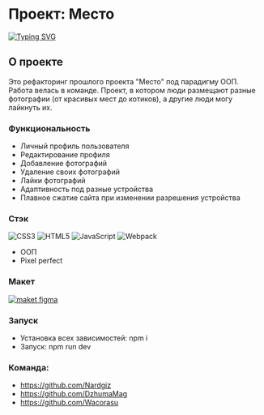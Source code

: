 # Проект: Место 
[![Typing SVG](https://readme-typing-svg.demolab.com?font=Fira+Code&pause=1000&width=435&lines=%D0%9F%D0%BE%D0%B4%D0%B5%D0%BB%D0%B8%D1%81%D1%8C+%D0%BA%D1%80%D0%B0%D1%81%D0%BE%D1%82%D0%BE%D0%B9+%D0%BC%D0%B5%D1%81%D1%82%2C+%D0%B3%D0%B4%D0%B5+%D1%82%D1%8B+%D0%B1%D1%8B%D0%BB)](https://git.io/typing-svg)

## О проекте

Это рефакторинг прошлого проекта "Место" под парадигму ООП. Работа велась в команде.
Проект, в котором люди размещают разные фотографии (от красивых мест до котиков), а другие люди могу лайкнуть их. 


### Функциональность


- Личный профиль пользователя
- Редактирование профиля
- Добавление фотографий
- Удаление своих фотографий
- Лайки фотографий
- Адаптивность под разные устройства
- Плавное сжатие сайта при изменении разрешения устройства


### Стэк
![CSS3](https://img.shields.io/badge/css3-%231572B6.svg?style=for-the-badge&logo=css3&logoColor=white)
![HTML5](https://img.shields.io/badge/html5-%23E34F26.svg?style=for-the-badge&logo=html5&logoColor=white)
![JavaScript](https://img.shields.io/badge/javascript-%23323330.svg?style=for-the-badge&logo=javascript&logoColor=%23F7DF1E)
![Webpack](https://img.shields.io/badge/webpack-%238DD6F9.svg?style=for-the-badge&logo=webpack&logoColor=black)

- ООП
- Pixel perfect
  



### Макет
<a href="https://www.figma.com/file/NZFpfJfLlEv55qc3ufbeK6/Mesto-full?type=design&node-id=0%3A1&mode=design&t=7cgBnjtlmrQowbgp-1" target="_blank" rel="noopener noreferrer"><img  src="https://img.shields.io/badge/Figma-F24E1E?style=for-the-badge&logo=figma&logoColor=white" alt='maket figma' /></a>


### Запуск
- Установка всех зависимостей: npm i
- Запуск: npm run dev

### Команда:
- https://github.com/Nardgiz
- https://github.com/DzhumaMag
- https://github.com/Wacorasu

